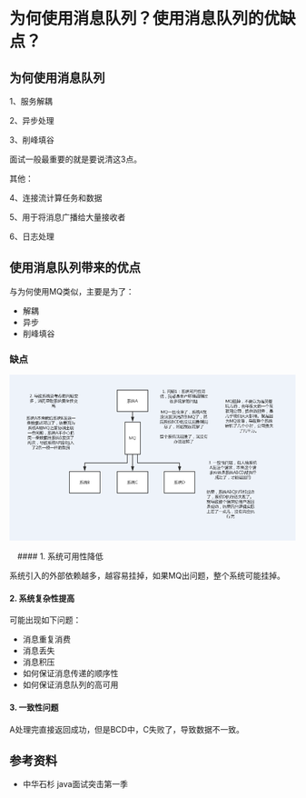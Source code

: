 # 为何使用消息队列？使用消息队列的优缺点？



## 为何使用消息队列

1、服务解耦

2、异步处理

3、削峰填谷

面试一般最重要的就是要说清这3点。

其他：

4、连接流计算任务和数据

5、用于将消息广播给大量接收者

6、日志处理

## 使用消息队列带来的优点

与为何使用MQ类似，主要是为了：

- 解耦
- 异步
- 削峰填谷

### 缺点

![](images/mq-weakness.png)

　#### 1. 系统可用性降低

系统引入的外部依赖越多，越容易挂掉，如果MQ出问题，整个系统可能挂掉。

#### 2. 系统复杂性提高

可能出现如下问题：

- 消息重复消费
- 消息丢失
- 消息积压
- 如何保证消息传递的顺序性
- 如何保证消息队列的高可用

#### 3. 一致性问题

A处理完直接返回成功，但是BCD中，C失败了，导致数据不一致。



## 参考资料

- 中华石杉 java面试突击第一季